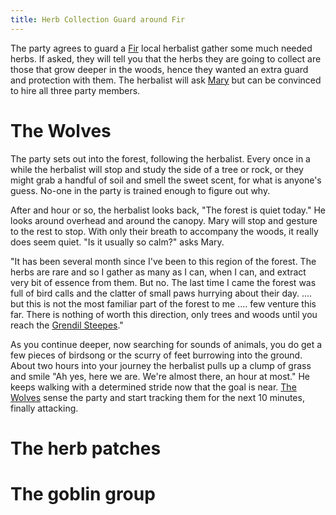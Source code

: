 ```yaml
---
title: Herb Collection Guard around Fir
---
```


The party agrees to guard a [Fir](../places/fir.md) local herbalist gather some much needed herbs. If asked, they will tell you that the herbs they are going to collect are those that grow deeper in the woods, hence they wanted an extra guard and protection with them. The herbalist will ask [Mary](../characters/mary-tanner.md) but can be convinced to hire all three party members.

# The Wolves

The party sets out into the forest, following the herbalist. Every once in a while the herbalist will stop and study the side of a tree or rock, or they might grab a handful of soil and smell the sweet scent, for what is anyone's guess. No-one in the party is trained enough to figure out why.

After and hour or so, the herbalist looks back, "The forest is quiet today." He looks around overhead and around the canopy. Mary will stop and gesture to the rest to stop. With only their breath to accompany the woods, it really does seem quiet. "Is it usually so calm?" asks Mary.

"It has been several month since I've been to this region of the forest. The herbs are rare and so I gather as many as I can, when I can, and extract very bit of essence from them. But no. The last time I came the forest was full of bird calls and the clatter of small paws hurrying about their day. .... but this is not the most familiar part of the forest to me .... few venture this far. There is nothing of worth this direction, only trees and woods until you reach the [Grendil Steepes](../places/grendil-steepes.md)."

As you continue deeper, now searching for sounds of animals, you do get a few pieces of birdsong or the scurry of feet burrowing into the ground. About two hours into your journey the herbalist pulls up a clump of grass and smile "Ah yes, here we are. We're almost there, an hour at most." He keeps walking with a determined stride now that the goal is near. [The Wolves](encounters/herb-wolves.md) sense the party and start tracking them for the next 10 minutes, finally attacking.


# The herb patches

# The goblin group
